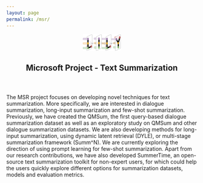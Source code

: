 ```yaml
---
layout: page
permalink: /msr/
---
```


<center><a href="https://yale-lily.github.io/"><img src="/lily-logo.png" alt="test image" width="20%" height="20%"></a></center>
  <header class="post-header">
    <h2 class="post-title">Microsoft Project - Text Summarization</h2>
  </header> 

<p align="left">
<div class="left">
The MSR project focuses on developing novel techniques for text summarization. More specifically, we are interested in dialogue summarization, long-input summarization and few-shot summarization. Previously, we have created the QMSum, the first query-based dialogue summarization dataset as well as an exploratory study on QMSum and other dialogue summarization datasets. We are also developing methods for long-input summarization, using dynamic latent retrieval (DYLE), or multi-stage summarization framework (Summ^N). We are currently exploring the direction of using prompt learning for few-shot summarization. Apart from our research contributions, we have also developed SummerTime, an open-source text summarization toolkit for non-expert users, for which could help the users quickly explore different options for summarization datasets, models and evaluation metrics.
</div>
</p>
